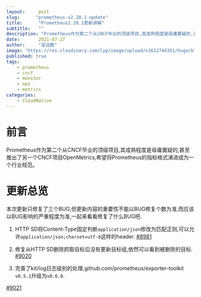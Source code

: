 ```yaml
---
layout:     post 
slug:      "prometheus-v2.28.1-update"
title:      "Prometheus2.28.1更新讲解"
subtitle:   ""
description: "Prometheus作为第二个从CNCF毕业的顶级项目,其成熟程度是毋庸置疑的,甚至推出了另一个CNCF项目OpenMetrics,希望将Prometheus的指标格式演进成为一个行业规范"
date:       2021-07-27
author:     "梁远鹏"
image: "https://res.cloudinary.com/lyp/image/upload/v1612744351/hugo/blog.github.io/pexels-bruno-cervera-6032877.jpg"
published: true
tags:
    - prometheus
    - cncf
    - monitor
    - ops
    - metrics
categories: 
    - CloudNative
---  
```


# 前言  

Prometheus作为第二个从CNCF毕业的顶级项目,其成熟程度是毋庸置疑的,甚至推出了另一个CNCF项目OpenMetrics,希望将Prometheus的指标格式演进成为一个行业规范。  

# 更新总览   

本次更新只修复了三个BUG,但更新内容的重要性不能以BUG修复个数为准,而应该以BUG影响的严重程度为准,一起来看看修复了什么BUG吧.


1. HTTP SD将Content-Type固定判断`application/json`修改为匹配正则,可以允许`application/json;charset=utf-8`这样的header.  [#8981](https://github.com/prometheus/prometheus/pull/8981)

2. 修复从HTTP SD删除抓取目标后没有更新目标组,依然可以看到被删除的目标.  [#9020](https://github.com/prometheus/prometheus/pull/9020)  

3. 完善了kit/log日志级别的处理,github.com/prometheus/exporter-toolkit `v0.5.1`升级为`v0.6.0`.  

[#9021](https://github.com/prometheus/prometheus/pull/9021) 
